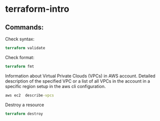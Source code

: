 # terraform-intro
## Commands:
Check syntax:
```Terraform
terraform validate
```
Check format:
```Terraform
terraform fmt
```

Information about Virtual Private Clouds (VPCs) in AWS account. Detailed description of the specified VPC or a list of all VPCs in the account in a specific region setup in the aws cli configuration.
```cmd
aws ec2  describe-vpcs
```

Destroy a resource
```Terraform
terraform destroy
```